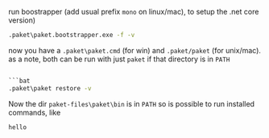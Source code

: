 

run boostrapper (add usual prefix `mono` on linux/mac), to setup the .net core version)

```bat
.paket\paket.bootstrapper.exe -f -v
```

now you have a `.paket\paket.cmd` (for win) and `.paket/paket` (for unix/mac).
as a note, both can be run with just `paket` if that directory is in `PATH`

```bat

```bat
.paket\paket restore -v
```

Now the dir `paket-files\paket\bin` is in `PATH`
so is possible to run installed commands, like

```bat
hello
```
